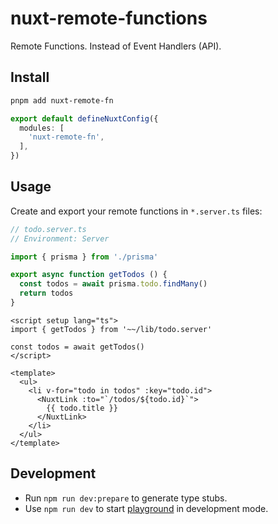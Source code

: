 # nuxt-remote-functions

Remote Functions. Instead of Event Handlers (API).

## Install

```bash
pnpm add nuxt-remote-fn
```

```ts
export default defineNuxtConfig({
  modules: [
    'nuxt-remote-fn',
  ],
})
```

## Usage

Create and export your remote functions in `*.server.ts` files:

```ts
// todo.server.ts
// Environment: Server

import { prisma } from './prisma'

export async function getTodos () {
  const todos = await prisma.todo.findMany()
  return todos
}
```

```vue
<script setup lang="ts">
import { getTodos } from '~~/lib/todo.server'

const todos = await getTodos()
</script>

<template>
  <ul>
    <li v-for="todo in todos" :key="todo.id">
      <NuxtLink :to="`/todos/${todo.id}`">
        {{ todo.title }}
      </NuxtLink>
    </li>
  </ul>
</template>
```

## Development

- Run `npm run dev:prepare` to generate type stubs.
- Use `npm run dev` to start [playground](./playground) in development mode.
